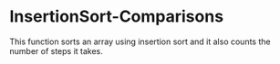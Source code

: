 # InsertionSort-Comparisons
This function sorts an array using insertion sort and it also counts the number of steps it takes.
